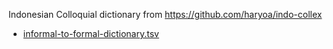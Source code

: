 Indonesian Colloquial dictionary from https://github.com/haryoa/indo-collex

- [informal-to-formal-dictionary.tsv](https://github.com/haryoa/indo-collex/blob/main/dict/inforformal-formal-Indonesian-dictionary.tsv)
